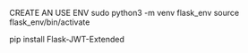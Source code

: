 CREATE AN USE ENV
sudo python3 -m venv flask_env
source flask_env/bin/activate

pip install Flask-JWT-Extended

